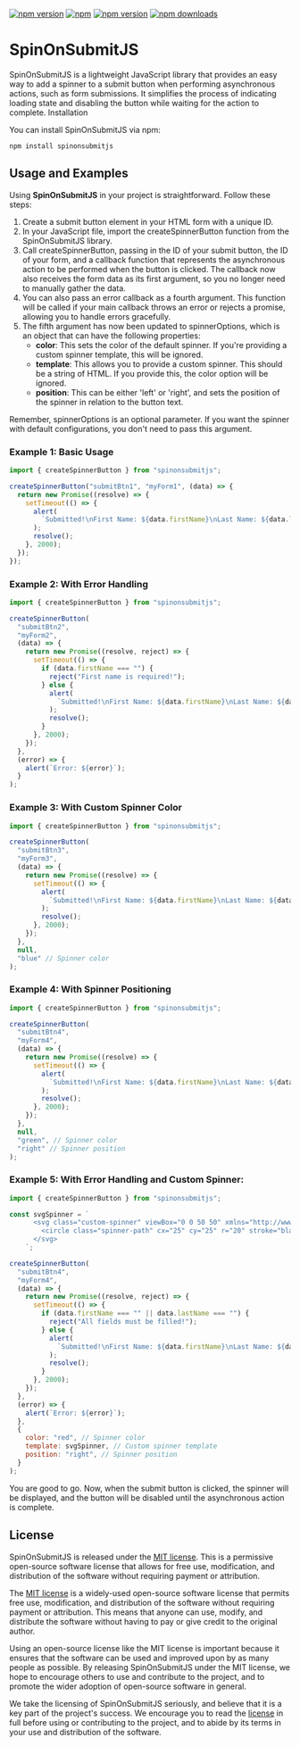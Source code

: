 [![npm version](https://img.shields.io/npm/v/spinonsubmitjs)](https://img.shields.io/npm/v/spinonsubmitjs)
[![npm](https://img.shields.io/npm/l/spinonsubmitjs?style=flat-square)](https://img.shields.io/npm/l/spinonsubmitjs?style=flat-square)
[![npm version](https://img.shields.io/bundlephobia/min/spinonsubmitjs)](https://img.shields.io/bundlephobia/min/spinonsubmitjs)
[![npm downloads](https://img.shields.io/npm/dm/spinonsubmitjs)](https://img.shields.io/npm/dm/spinonsubmitjs)

# SpinOnSubmitJS

SpinOnSubmitJS is a lightweight JavaScript library that provides an easy way to add a spinner to a submit button when performing asynchronous actions, such as form submissions. It simplifies the process of indicating loading state and disabling the button while waiting for the action to complete.
Installation

You can install SpinOnSubmitJS via npm:

```shell
npm install spinonsubmitjs
```

## Usage and Examples

Using **SpinOnSubmitJS** in your project is straightforward. Follow these steps:

1. Create a submit button element in your HTML form with a unique ID.
2. In your JavaScript file, import the createSpinnerButton function from the SpinOnSubmitJS library.
3. Call createSpinnerButton, passing in the ID of your submit button, the ID of your form, and a callback function that represents the asynchronous action to be performed when the button is clicked. The callback now also receives the form data as its first argument, so you no longer need to manually gather the data.
4. You can also pass an error callback as a fourth argument. This function will be called if your main callback throws an error or rejects a promise, allowing you to handle errors gracefully.
5. The fifth argument has now been updated to spinnerOptions, which is an object that can have the following properties:
   - **color**: This sets the color of the default spinner. If you're providing a custom spinner template, this will be ignored.
   - **template**: This allows you to provide a custom spinner. This should be a string of HTML. If you provide this, the color option will be ignored.
   - **position**: This can be either 'left' or 'right', and sets the position of the spinner in relation to the button text.

Remember, spinnerOptions is an optional parameter. If you want the spinner with default configurations, you don't need to pass this argument.

### Example 1: Basic Usage

```javascript
import { createSpinnerButton } from "spinonsubmitjs";

createSpinnerButton("submitBtn1", "myForm1", (data) => {
  return new Promise((resolve) => {
    setTimeout(() => {
      alert(
        `Submitted!\nFirst Name: ${data.firstName}\nLast Name: ${data.lastName}`
      );
      resolve();
    }, 2000);
  });
});
```

### Example 2: With Error Handling

```javascript
import { createSpinnerButton } from "spinonsubmitjs";

createSpinnerButton(
  "submitBtn2",
  "myForm2",
  (data) => {
    return new Promise((resolve, reject) => {
      setTimeout(() => {
        if (data.firstName === "") {
          reject("First name is required!");
        } else {
          alert(
            `Submitted!\nFirst Name: ${data.firstName}\nLast Name: ${data.lastName}`
          );
          resolve();
        }
      }, 2000);
    });
  },
  (error) => {
    alert(`Error: ${error}`);
  }
);
```

### Example 3: With Custom Spinner Color

```javascript
import { createSpinnerButton } from "spinonsubmitjs";

createSpinnerButton(
  "submitBtn3",
  "myForm3",
  (data) => {
    return new Promise((resolve) => {
      setTimeout(() => {
        alert(
          `Submitted!\nFirst Name: ${data.firstName}\nLast Name: ${data.lastName}`
        );
        resolve();
      }, 2000);
    });
  },
  null,
  "blue" // Spinner color
);
```

### Example 4: With Spinner Positioning

```javascript
import { createSpinnerButton } from "spinonsubmitjs";

createSpinnerButton(
  "submitBtn4",
  "myForm4",
  (data) => {
    return new Promise((resolve) => {
      setTimeout(() => {
        alert(
          `Submitted!\nFirst Name: ${data.firstName}\nLast Name: ${data.lastName}`
        );
        resolve();
      }, 2000);
    });
  },
  null,
  "green", // Spinner color
  "right" // Spinner position
);
```

### Example 5: With Error Handling and Custom Spinner:

```javascript
import { createSpinnerButton } from "spinonsubmitjs";

const svgSpinner = `
      <svg class="custom-spinner" viewBox="0 0 50 50" xmlns="http://www.w3.org/2000/svg">
        <circle class="spinner-path" cx="25" cy="25" r="20" stroke="black" fill="none" stroke-width="4"/>
      </svg>
    `;

createSpinnerButton(
  "submitBtn4",
  "myForm4",
  (data) => {
    return new Promise((resolve, reject) => {
      setTimeout(() => {
        if (data.firstName === "" || data.lastName === "") {
          reject("All fields must be filled!");
        } else {
          alert(
            `Submitted!\nFirst Name: ${data.firstName}\nLast Name: ${data.lastName}`
          );
          resolve();
        }
      }, 2000);
    });
  },
  (error) => {
    alert(`Error: ${error}`);
  },
  {
    color: "red", // Spinner color
    template: svgSpinner, // Custom spinner template
    position: "right", // Spinner position
  }
);
```

You are good to go. Now, when the submit button is clicked, the spinner will be displayed, and the button will be disabled until the asynchronous action is complete.

## License

SpinOnSubmitJS is released under the [MIT license](https://github.com/thedhanawada/SpinOnSubmitJS/blob/main/LICENSE). This is a permissive open-source software license that allows for free use, modification, and distribution of the software without requiring payment or attribution.

The [MIT license](https://opensource.org/licenses/MIT) is a widely-used open-source software license that permits free use, modification, and distribution of the software without requiring payment or attribution. This means that anyone can use, modify, and distribute the software without having to pay or give credit to the original author.

Using an open-source license like the MIT license is important because it ensures that the software can be used and improved upon by as many people as possible. By releasing SpinOnSubmitJS under the MIT license, we hope to encourage others to use and contribute to the project, and to promote the wider adoption of open-source software in general.

We take the licensing of SpinOnSubmitJS seriously, and believe that it is a key part of the project's success. We encourage you to read the [license](https://github.com/thedhanawada/SpinOnSubmitJS/blob/main/LICENSE) in full before using or contributing to the project, and to abide by its terms in your use and distribution of the software.
